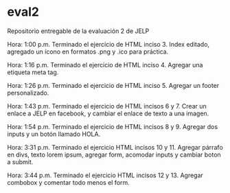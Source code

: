 # eval2
Repositorio entregable de la evaluación 2 de JELP

Hora: 1:00 p.m.
Terminado el ejercicio de HTML inciso 3.
Index editado, agregado un ícono en formatos .png y .ico para práctica.

Hora: 1:16 p.m.
Terminado el ejercicio de HTML inciso 4.
Agregar una etiqueta meta tag.

Hora: 1:26 p.m.
Terminado el ejercicio de HTML inciso 5.
Agregar un footer personalizado.

Hora: 1:43 p.m.
Terminado el ejercicio de HTML incisos 6 y 7.
Crear un enlace a JELP en facebook, y cambiar el enlace de texto a una imagen.

Hora: 1:54 p.m.
Terminado el ejercicio de HTML incisos 8 y 9.
Agregar dos inputs y un botón llamado HOLA.

Hora: 3:31 p.m.
Terminado el ejercicio HTML incisos 10 y 11.
Agregar párrafo en divs, texto lorem ipsum, agregar form, acomodar inputs y cambiar boton a submit.

Hora: 3:44 p.m.
Terminado el ejercicio HTML incisos 12 y 13.
Agregar combobox y comentar todo menos el form.

